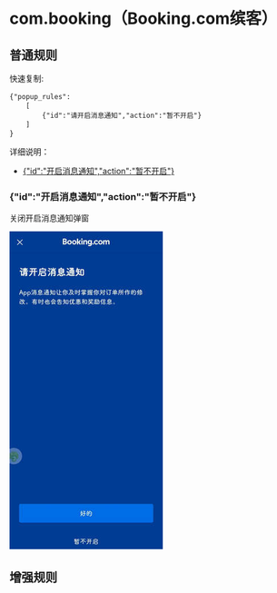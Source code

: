 # com.booking（Booking.com缤客）

## 普通规则

快速复制:
```
{"popup_rules":
    [
        {"id":"请开启消息通知","action":"暂不开启"}
    ]
}
```
详细说明：
- [{"id":"开启消息通知","action":"暂不开启"}](#id开启消息通知action暂不开启)

### {"id":"开启消息通知","action":"暂不开启"}
关闭开启消息通知弹窗

![](./assets/开启消息通知弹窗.jpg)


## 增强规则

